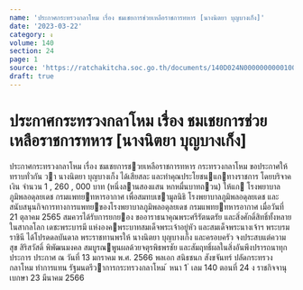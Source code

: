 ```yaml
---
name: 'ประกาศกระทรวงกลาโหม เรื่อง ชมเชยการช่วยเหลือราชการทหาร [นางนิตยา บุญบางเก็ง]'
date: '2023-03-22'
category: ง
volume: 140
section: 24
page: 1
source: 'https://ratchakitcha.soc.go.th/documents/140D024N0000000000100.pdf'
draft: true
---
```


# ประกาศกระทรวงกลาโหม เรื่อง ชมเชยการช่วยเหลือราชการทหาร [นางนิตยา บุญบางเก็ง]

ประกาศกระทรวงกลาโหม เรื่อง ชมเชยการชวยเหลือราชการทหาร กระทรวงกลาโหม ขอประกาศให้ทราบทั่วกัน วา นางนิตยา บุญบางเก็ง ได้เสียสละ และทําคุณประโยชนแกทางราชการ โดยบริจาคเงิน จํานวน 1 , 260 , 000 บาท (หนึ่งลานสองแสน หกหมื่นบาทถวน) ให้แก โรงพยาบาลภูมิพลอดุลยเดช กรมแพทยทหารอากาศ เพื่อสมทบเขามูลนิธิ โรงพยาบาลภูมิพลอดุลยเดช และสนับสนุนกิจการทางการแพทยของโรงพยาบาลภูมิพลอดุลยเดช กรมแพทยทหารอากาศ เมื่อวันที่ 21 ตุลาคม 2565 สมควรได้รับการยกยอง ขออาราธนาคุณพระศรีรัตนตรัย และสิ่งศักดิ์สิทธิ์ทั้งหลายในสากลโลก เดชะพระบารมี แห่งองคพระบาทสมเด็จพระเจ้าอยู่หัว และสมเด็จพระนางเจ้าฯ พระบรมราชินี ได้โปรดดลบันดาล พระราชทานพรให้ นางนิตยา บุญบางเก็ง และครอบครัว จงประสบแต่ความสุข สิริสวัสดิ์ พิพัฒนมงคล สมบูรณพูนผลด้วยจตุรพิธพรชัย และสัมฤทธิ์ผลในสิ่งอันพึงปรารถนาทุกประการ ประกาศ ณ วันที่ 13 มกราคม พ.ศ. 2566 พลเอก สนิธชนก สังขจันทร์ ปลัดกระทรวงกลาโหม ทําการแทน รัฐมนตรีวาการกระทรวงกลาโหม ้ หนา 1 ่ เลม 140 ตอนที่ 24 ง ราชกิจจานุเบกษา 23 มีนาคม 2566
